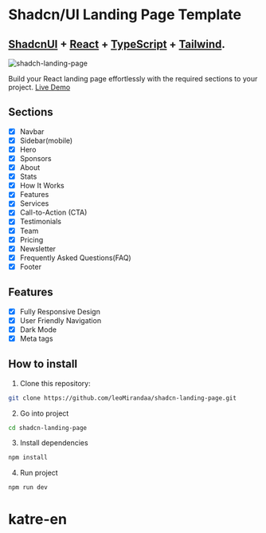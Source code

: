 # Shadcn/UI Landing Page Template

## <a href="https://ui.shadcn.com/" target="_blank">ShadcnUI</a> + <a href="https://react.dev/" target="_blank">React</a> + <a href="https://www.typescriptlang.org/" target="_blank">TypeScript</a> + <a href="https://tailwindcss.com/" target="_blank">Tailwind</a>.

![shadch-landing-page](https://github.com/leoMirandaa/shadcn-landing-page/assets/61714687/3ba7b51f-9589-4541-800a-5ab7cecad1b5)

Build your React landing page effortlessly with the required sections to your project. <a href="https://shadcn-landing-page.vercel.app/" target="_blank">Live Demo</a>

## Sections

- [x] Navbar
- [x] Sidebar(mobile)
- [x] Hero
- [x] Sponsors
- [x] About
- [x] Stats
- [x] How It Works
- [x] Features
- [x] Services
- [x] Call-to-Action (CTA)
- [x] Testimonials
- [x] Team
- [x] Pricing
- [x] Newsletter
- [x] Frequently Asked Questions(FAQ)
- [x] Footer

## Features

- [x] Fully Responsive Design
- [x] User Friendly Navigation
- [x] Dark Mode
- [x] Meta tags

## How to install

1. Clone this repository:

```bash
git clone https://github.com/leoMirandaa/shadcn-landing-page.git
```

2. Go into project

```bash
cd shadcn-landing-page
```

3. Install dependencies

```bash
npm install
```

4. Run project

```bash
npm run dev
```
# katre-en
